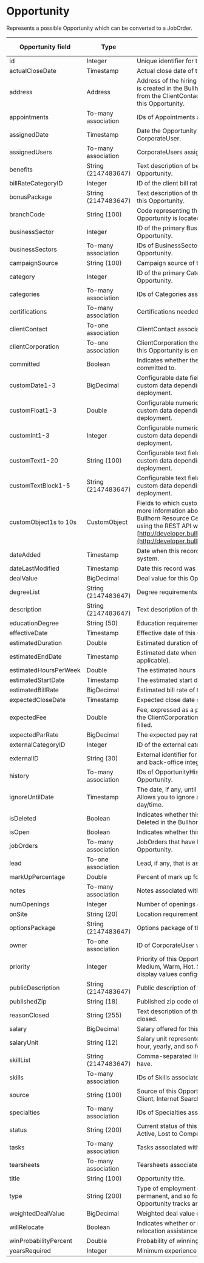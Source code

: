 # Opportunity

Represents a possible Opportunity which can be converted to a JobOrder.

| **Opportunity field** | **Type** | **Description** | **Not null** | **Read-Only** |
| --- | --- | --- | --- | --- |
| id | Integer | Unique identifier for this entity. | X | X |
| actualCloseDate | Timestamp | Actual close date of the Opportunity. | | |
| address | Address | Address of the hiring company; when the Opportunity is created in the Bullhorn application, this data is pulled from the ClientContact record that is associated with this Opportunity. | | |
| appointments | To-many association | IDs of Appointments associated with this Opportunity. | | |
| assignedDate | Timestamp | Date the Opportunity was assigned to a CorporateUser. | | |
| assignedUsers | To-many association | CorporateUsers assigned to this Opportunity. | | |
| benefits | String (2147483647) | Text description of benefits offered with this Opportunity. | | |
| billRateCategoryID | Integer | ID of the client bill rate category. | | |
| bonusPackage | String (2147483647) | Text description of the bonus package offered with this Opportunity. | | |
| branchCode | String (100) | Code representing the corporate branch where this Opportunity is located. | | |
| businessSector | Integer | ID of the primary BusinessSector associated with this Opportunity. | | |
| businessSectors | To-many association | IDs of BusinessSectors associated with this Opportunity. | | |
| campaignSource | String (100) | Campaign source of this Opportunity. | | |
| category | Integer | ID of the primary Category associated with this Opportunity. | | |
| categories | To-many association | IDs of Categories associated with this Opportunity. | | |
| certifications | To-many association | Certifications needed for this Opportunity. | | |
| clientContact | To-one association | ClientContact associated with this Opportunity. | X | |
| clientCorporation | To-one association | ClientCorporation the ClientContact associated with this Opportunity is employed by. | X | |
| committed | Boolean | Indicates whether the Opportunity has been committed to. | | |
| customDate1-3 | BigDecimal | Configurable date fields that can be used to store custom data depending on the needs of a particular deployment. | | |
| customFloat1-3 | Double | Configurable numeric fields that can be used to store custom data depending on the needs of a particular deployment. | | |
| customInt1-3 | Integer | Configurable numeric fields that can be used to store custom data depending on the needs of a particular deployment. | | |
| customText1-20 | String (100) | Configurable text fields that can be used to store custom data depending on the needs of a particular deployment. | | |
| customTextBlock1-5 | String (2147483647) | Configurable text fields that can be used to store custom data depending on the needs of a particular deployment. | | |
| customObject1s to 10s | CustomObject | Fields to which custom objects can be assigned. For more information about custom objects, see the Bullhorn Resource Center and the following article on using the REST API with custom objects: [http://developer.bullhorn.com/articles/customobjects](http://developer.bullhorn.com/articles/customobjects) | | |
| dateAdded | Timestamp | Date when this record was created in the Bullhorn system. | X | |
| dateLastModified | Timestamp | Date this record was last modified. | | |
| dealValue | BigDecimal | Deal value for this Opportunity. | | |
| degreeList | String (2147483647) | Degree requirements for this Opportunity. | | |
| description | String (2147483647) | Text description of this Opportunity. | | |
| educationDegree | String (50) | Education requirements for this Opportunity. | | |
| effectiveDate | Timestamp | Effective date of this Opportunity. | | |
| estimatedDuration | Double | Estimated duration of this Opportunity. | | |
| estimatedEndDate | Timestamp | Estimated date when this Opportunity will end (if applicable). | | |
| estimatedHoursPerWeek | Double | The estimated hours per week of this Opportunity. | | |
| estimatedStartDate | Timestamp | The estimated start date for this Opportunity. | X | |
| estimatedBillRate | BigDecimal | Estimated bill rate of this Opportunity. | | |
| expectedCloseDate | Timestamp | Expected close date of this Opportunity. | | |
| expectedFee | Double | Fee, expressed as a percentage, that will be paid by the ClientCorporation when the potential JobOrder is filled. | | |
| expectedParRate | BigDecimal | The expected pay rate of this Opportunity. | | |
| externalCategoryID | Integer | ID of the external category of this Opportunity. | | |
| externalID | String (30) | External identifier for the record, used for migrations and back-office integration. | | |
| history | To-many association | IDs of OpportunityHistory entities associated with this Opportunity. | | |
| ignoreUntilDate | Timestamp | The date, if any, until which to ignore this Opportunity. Allows you to ignore an Opportunity until a certain day/time. | | |
| isDeleted | Boolean | Indicates whether this record has been marked as Deleted in the Bullhorn system. | X | |
| isOpen | Boolean | Indicates whether this Opportunity is Open or Closed. | X | |
| jobOrders | To-many association | JobOrders that have been converted from this Opportunity. | | |
| lead | To-one association | Lead, if any, that is associated to this Opportunity. | | |
| markUpPercentage | Double | Percent of mark up for this Opportunity. | | |
| notes | To-many association | Notes associated with this Opportunity. | | |
| numOpenings | Integer | Number of openings of this Opportunity. | | |
| onSite | String (20) | Location requirements of this Opportunity. | | |
| optionsPackage | String (2147483647) | Options package of this Opportunity. | | |
| owner | To-one association | ID of CorporateUser who owns this Opportunity. | X | |
| priority | Integer | Priority of this Opportunity, for example, Cold, Cool, Medium, Warm, Hot. Stored in DB as Integer with display values configured in field maps. | | |
| publicDescription | String (2147483647) | Public description of this Opportunity. | | |
| publishedZip | String (18) | Published zip code of this Opportunity. | | |
| reasonClosed | String (255) | Text description of the reason this Opportunity was closed. | | |
| salary | BigDecimal | Salary offered for this Opportunity. | | |
| salaryUnit | String (12) | Salary unit represented by the range. For example, per hour, yearly, and so forth. | | |
| skillList | String (2147483647) | Comma-separated list of skills the applicants should have. | | |
| skills | To-many association | IDs of Skills associated with this Opportunity. | | |
| source | String (100) | Source of this Opportunity. For example, Existing Client, Internet Search, and so forth. | | |
| specialties | To-many association | IDs of Specialties associated with this Opportunity. | | |
| status | String (200) | Current status of this Opportunity. i.e. Prospective, Active, Lost to Competition, and so forth. | | |
| tasks | To-many association | Tasks associated with this Opportunity. | | |
| tearsheets | To-many association | Tearsheets associated with this Opportunity | | |
| title | String (100) | Opportunity title. | | |
| type | String (200) | Type of employment offered: for example, contract, permanent, and so forth. Determines which of the five Opportunity tracks are used. | X | |
| weightedDealValue | BigDecimal | Weighted deal value of this Opportunity. | | |
| willRelocate | Boolean | Indicates whether or not the company will provide relocation assistance for this Opportunity. | | |
| winProbabilityPercent | Double | Probability of winning this Opportunity. | | |
| yearsRequired | Integer | Minimum experience required for this Opportunity. | | |